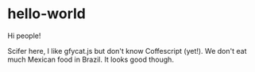 # hello-world

Hi people!

Scifer here, I like gfycat.js but don't know Coffescript (yet!).
We don't eat much Mexican food in Brazil. It looks good though.
